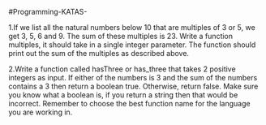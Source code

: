 #Programming-KATAS-

1.If we list all the natural numbers below 10 that are multiples of 3 or 5, we get 3, 5, 6 and 9. The sum of these multiples is 23. Write a function multiples, it should take in a single integer parameter. The function should print out the sum of the multiples as described above.

2.Write a function called hasThree or has_three that takes 2 positive integers as input. If either of the numbers is 3 and the sum of the numbers contains a 3 then return a boolean true. Otherwise, return false. Make sure you know what a boolean is, if you return a string then that would be incorrect. Remember to choose the best function name for the language you are working in.
